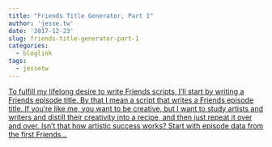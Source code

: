 ```yaml
---
title: "Friends Title Generator, Part 1"
author: 'jesse.tw'
date: '2017-12-23'
slug: friends-title-generator-part-1
categories:
  - bloglink
tags:
  - jessetw
---
```


[To fulfill my lifelong desire to write Friends scripts, I’ll start by writing a Friends episode title. By that I mean a script that writes a Friends episode title. If you’re like me, you want to be creative, but I want to study artists and writers and distill their creativity into a recipe, and then just repeat it over and over. Isn’t that how artistic success works? Start with episode data from the first Friends...<click to read more>](https://jesse.tw/post/2017-12-23-friends-title-generator/)


